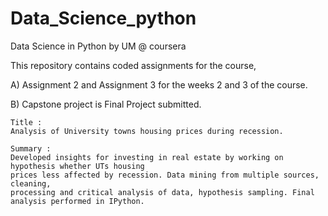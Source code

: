 # Data_Science_python
Data Science in Python  by UM @ coursera

This repository contains coded assignments for the course,

A)  Assignment 2 and Assignment 3 for the weeks 2 and 3 of the course.

B)        Capstone project is Final Project submitted.
    
    Title :
    Analysis of University towns housing prices during recession. 

    Summary :
    Developed insights for investing in real estate by working on hypothesis whether UTs housing 
    prices less affected by recession. Data mining from multiple sources, cleaning,
    processing and critical analysis of data, hypothesis sampling. Final analysis performed in IPython.
